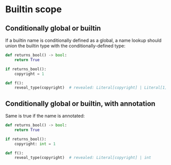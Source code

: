 # Builtin scope

## Conditionally global or builtin

If a builtin name is conditionally defined as a global, a name lookup should
union the builtin type with the conditionally-defined type:

```py
def returns_bool() -> bool:
    return True

if returns_bool():
    copyright = 1

def f():
    reveal_type(copyright)  # revealed: Literal[copyright] | Literal[1]
```

## Conditionally global or builtin, with annotation

Same is true if the name is annotated:

```py
def returns_bool() -> bool:
    return True

if returns_bool():
    copyright: int = 1

def f():
    reveal_type(copyright)  # revealed: Literal[copyright] | int
```

